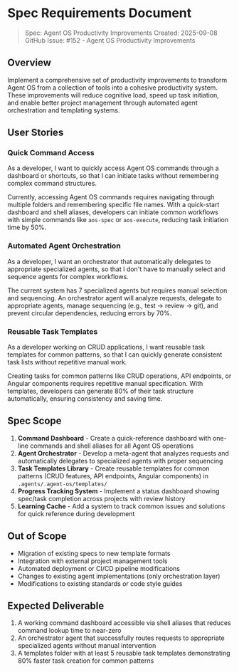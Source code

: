 # Spec Requirements Document

> Spec: Agent OS Productivity Improvements
> Created: 2025-09-08
> GitHub Issue: #152 - Agent OS Productivity Improvements

## Overview

Implement a comprehensive set of productivity improvements to transform Agent OS from a collection of tools into a cohesive productivity system. These improvements will reduce cognitive load, speed up task initiation, and enable better project management through automated agent orchestration and templating systems.

## User Stories

### Quick Command Access

As a developer, I want to quickly access Agent OS commands through a dashboard or shortcuts, so that I can initiate tasks without remembering complex command structures.

Currently, accessing Agent OS commands requires navigating through multiple folders and remembering specific file names. With a quick-start dashboard and shell aliases, developers can initiate common workflows with simple commands like `aos-spec` or `aos-execute`, reducing task initiation time by 50%.

### Automated Agent Orchestration

As a developer, I want an orchestrator that automatically delegates to appropriate specialized agents, so that I don't have to manually select and sequence agents for complex workflows.

The current system has 7 specialized agents but requires manual selection and sequencing. An orchestrator agent will analyze requests, delegate to appropriate agents, manage sequencing (e.g., test → review → git), and prevent circular dependencies, reducing errors by 70%.

### Reusable Task Templates

As a developer working on CRUD applications, I want reusable task templates for common patterns, so that I can quickly generate consistent task lists without repetitive manual work.

Creating tasks for common patterns like CRUD operations, API endpoints, or Angular components requires repetitive manual specification. With templates, developers can generate 80% of their task structure automatically, ensuring consistency and saving time.

## Spec Scope

1. **Command Dashboard** - Create a quick-reference dashboard with one-line commands and shell aliases for all Agent OS operations
2. **Agent Orchestrator** - Develop a meta-agent that analyzes requests and automatically delegates to specialized agents with proper sequencing
3. **Task Templates Library** - Create reusable templates for common patterns (CRUD features, API endpoints, Angular components) in `.agents/.agent-os/templates/`
4. **Progress Tracking System** - Implement a status dashboard showing spec/task completion across projects with review history
5. **Learning Cache** - Add a system to track common issues and solutions for quick reference during development

## Out of Scope

- Migration of existing specs to new template formats
- Integration with external project management tools
- Automated deployment or CI/CD pipeline modifications
- Changes to existing agent implementations (only orchestration layer)
- Modifications to existing standards or code style guides

## Expected Deliverable

1. A working command dashboard accessible via shell aliases that reduces command lookup time to near-zero
2. An orchestrator agent that successfully routes requests to appropriate specialized agents without manual intervention
3. A templates folder with at least 5 reusable task templates demonstrating 80% faster task creation for common patterns